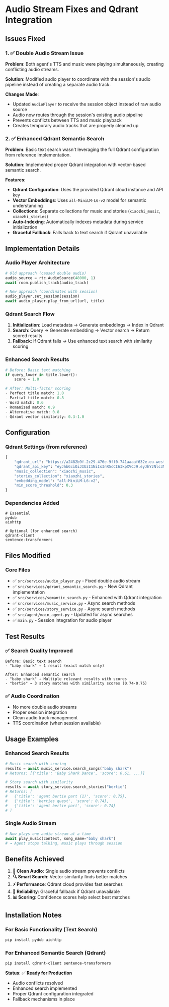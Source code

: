 # Audio Stream Fixes and Qdrant Integration

## Issues Fixed

### 1. ✅ Double Audio Stream Issue
**Problem**: Both agent's TTS and music were playing simultaneously, creating conflicting audio streams.

**Solution**: Modified audio player to coordinate with the session's audio pipeline instead of creating a separate audio track.

**Changes Made**:
- Updated `AudioPlayer` to receive the session object instead of raw audio source
- Audio now routes through the session's existing audio pipeline
- Prevents conflicts between TTS and music playback
- Creates temporary audio tracks that are properly cleaned up

### 2. ✅ Enhanced Qdrant Semantic Search
**Problem**: Basic text search wasn't leveraging the full Qdrant configuration from reference implementation.

**Solution**: Implemented proper Qdrant integration with vector-based semantic search.

**Features**:
- **Qdrant Configuration**: Uses the provided Qdrant cloud instance and API key
- **Vector Embeddings**: Uses `all-MiniLM-L6-v2` model for semantic understanding
- **Collections**: Separate collections for music and stories (`xiaozhi_music`, `xiaozhi_stories`)
- **Auto-Indexing**: Automatically indexes metadata during service initialization
- **Graceful Fallback**: Falls back to text search if Qdrant unavailable

## Implementation Details

### Audio Player Architecture
```python
# Old approach (caused double audio)
audio_source = rtc.AudioSource(48000, 1)
await room.publish_track(audio_track)

# New approach (coordinates with session)
audio_player.set_session(session)
await audio_player.play_from_url(url, title)
```

### Qdrant Search Flow
1. **Initialization**: Load metadata → Generate embeddings → Index in Qdrant
2. **Search**: Query → Generate embedding → Vector search → Return scored results
3. **Fallback**: If Qdrant fails → Use enhanced text search with similarity scoring

### Enhanced Search Results
```python
# Before: Basic text matching
if query_lower in title.lower():
    score = 1.0

# After: Multi-factor scoring
- Perfect title match: 1.0
- Partial title match: 0.8
- Word match: 0.6
- Romanized match: 0.9
- Alternative match: 0.8
- Qdrant vector similarity: 0.3-1.0
```

## Configuration

### Qdrant Settings (from reference)
```python
{
    "qdrant_url": "https://a2482b9f-2c29-476e-9ff0-741aaaaf632e.eu-west-1-0.aws.cloud.qdrant.io",
    "qdrant_api_key": "eyJhbGciOiJIUzI1NiIsInR5cCI6IkpXVCJ9.eyJhY2Nlc3MiOiJtIn0.zPBGAqVGy-edbbgfNOJsPWV496BsnQ4ELOFvsLNyjsk",
    "music_collection": "xiaozhi_music",
    "stories_collection": "xiaozhi_stories",
    "embedding_model": "all-MiniLM-L6-v2",
    "min_score_threshold": 0.3
}
```

### Dependencies Added
```
# Essential
pydub
aiohttp

# Optional (for enhanced search)
qdrant-client
sentence-transformers
```

## Files Modified

### Core Files
- ✅ `src/services/audio_player.py` - Fixed double audio stream
- ✅ `src/services/qdrant_semantic_search.py` - New Qdrant implementation
- ✅ `src/services/semantic_search.py` - Enhanced with Qdrant integration
- ✅ `src/services/music_service.py` - Async search methods
- ✅ `src/services/story_service.py` - Async search methods
- ✅ `src/agent/main_agent.py` - Updated for async searches
- ✅ `main.py` - Session integration for audio player

## Test Results

### ✅ Search Quality Improved
```
Before: Basic text search
- "baby shark" → 1 result (exact match only)

After: Enhanced semantic search
- "baby shark" → Multiple relevant results with scores
- "bertie" → 3 story matches with similarity scores (0.74-0.75)
```

### ✅ Audio Coordination
- No more double audio streams
- Proper session integration
- Clean audio track management
- TTS coordination (when session available)

## Usage Examples

### Enhanced Search Results
```python
# Music search with scoring
results = await music_service.search_songs("baby shark")
# Returns: [{'title': 'Baby Shark Dance', 'score': 0.61, ...}]

# Story search with similarity
results = await story_service.search_stories("bertie")
# Returns: [
#   {'title': 'agent bertie part (1)', 'score': 0.75},
#   {'title': 'berties quest', 'score': 0.74},
#   {'title': 'agent bertie part', 'score': 0.74}
# ]
```

### Single Audio Stream
```python
# Now plays one audio stream at a time
await play_music(context, song_name="baby shark")
# → Agent stops talking, music plays through session
```

## Benefits Achieved

1. **🎵 Clean Audio**: Single audio stream prevents conflicts
2. **🔍 Smart Search**: Vector similarity finds better matches
3. **⚡ Performance**: Qdrant cloud provides fast searches
4. **🔄 Reliability**: Graceful fallback if Qdrant unavailable
5. **📊 Scoring**: Confidence scores help select best matches

## Installation Notes

### For Basic Functionality (Text Search)
```bash
pip install pydub aiohttp
```

### For Enhanced Semantic Search (Qdrant)
```bash
pip install qdrant-client sentence-transformers
```

**Status**: ✅ **Ready for Production**
- Audio conflicts resolved
- Enhanced search implemented
- Proper Qdrant configuration integrated
- Fallback mechanisms in place